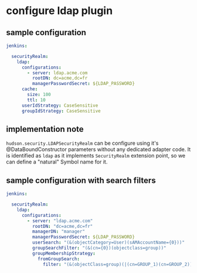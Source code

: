 # configure ldap plugin

## sample configuration

```yaml
jenkins:

  securityRealm:
    ldap:
      configurations:
        - server: ldap.acme.com
          rootDN: dc=acme,dc=fr
          managerPasswordSecret: ${LDAP_PASSWORD}
      cache:
        size: 100
        ttl: 10
      userIdStrategy: CaseSensitive
      groupIdStrategy: CaseSensitive
```

## implementation note

`hudson.security.LDAPSecurityRealm` can be configure using it's @DataBoundConstructor parameters without any dedicated
adapter code.
It is identified as `ldap` as it implements `SecurityRealm` extension point, so we can define a "natural" Symbol name 
for it.  

## sample configuration with search filters

```yaml
jenkins:

  securityRealm:
    ldap:
      configurations:
        - server: "ldap.acme.com"
          rootDN: "dc=acme,dc=fr"
          managerDN: "manager"
          managerPasswordSecret: ${LDAP_PASSWORD}
          userSearch: "(&(objectCategory=User)(sAMAccountName={0}))"
          groupSearchFilter: "(&(cn={0})(objectclass=group))"
          groupMembershipStrategy:
            fromGroupSearch:
              filter: "(&(objectClass=group)(|(cn=GROUP_1)(cn=GROUP_2)))"
```
